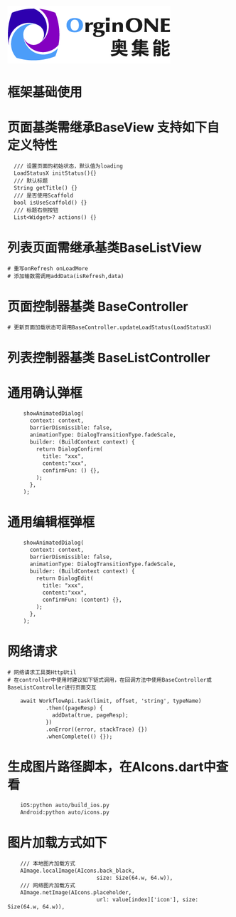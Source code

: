 ![logo](images/light_logo_horizontal.png)

# 框架基础使用
# 页面基类需继承BaseView<Controller> 支持如下自定义特性
```
  /// 设置页面的初始状态，默认值为loading
  LoadStatusX initStatus(){}
  /// 默认标题
  String getTitle() {}
  /// 是否使用Scaffold
  bool isUseScaffold() {}
  /// 标题右侧按钮
  List<Widget>? actions() {}
```
# 列表页面需继承基类BaseListView<BaseListController>
    # 重写onRefresh onLoadMore
    # 添加输数需调用addData(isRefresh,data)

# 页面控制器基类 BaseController
    # 更新页面加载状态可调用BaseController.updateLoadStatus(LoadStatusX)

# 列表控制器基类 BaseListController

# 通用确认弹框
```
     showAnimatedDialog(
       context: context,
       barrierDismissible: false,
       animationType: DialogTransitionType.fadeScale,
       builder: (BuildContext context) {
         return DialogConfirm(
           title: "xxx",
           content:"xxx",
           confirmFun: () {},
         );
       },
     );

```
# 通用编辑框弹框
```
     showAnimatedDialog(
       context: context,
       barrierDismissible: false,
       animationType: DialogTransitionType.fadeScale,
       builder: (BuildContext context) {
         return DialogEdit(
           title: "xxx",
           content:"xxx",
           confirmFun: (content) {},
         );
       },
     );
```

# 网络请求
    # 网络请求工具类HttpUtil
    # 在controller中使用时建议如下链式调用，在回调方法中使用BaseController或BaseListController进行页面交互
```
    await WorkflowApi.task(limit, offset, 'string', typeName)
            .then((pageResp) {
              addData(true, pageResp);
            })
            .onError((error, stackTrace) {})
            .whenComplete(() {});
```
# 生成图片路径脚本，在AIcons.dart中查看
```
    iOS:python auto/build_ios.py
    Android:python auto/icons.py
```
# 图片加载方式如下
```
    /// 本地图片加载方式
    AImage.localImage(AIcons.back_black,
                            size: Size(64.w, 64.w)),
    /// 网络图片加载方式
    AImage.netImage(AIcons.placeholder,
                            url: value[index]['icon'], size: Size(64.w, 64.w)),

```